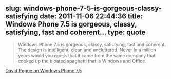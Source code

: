 slug: windows-phone-7-5-is-gorgeous-classy-satisfying
date: 2011-11-06 22:44:36
title: Windows Phone 7.5 is gorgeous, classy, satisfying, fast and coherent...
type: quote
---

> Windows Phone 7.5 is gorgeous, classy, satisfying, fast and coherent. The design is intelligent, clean and uncluttered. Never in a million years would you guess that it came from the same company that cooked up the bloated spaghetti that is Windows and Office.

[David Pogue on Windows Phone 7.5](http://www.nytimes.com/2011/10/27/technology/personaltech/windows-phone-is-back-full-of-great-tricks-state-of-the-art.html?_r=4&src=dayp&pagewanted=all)
